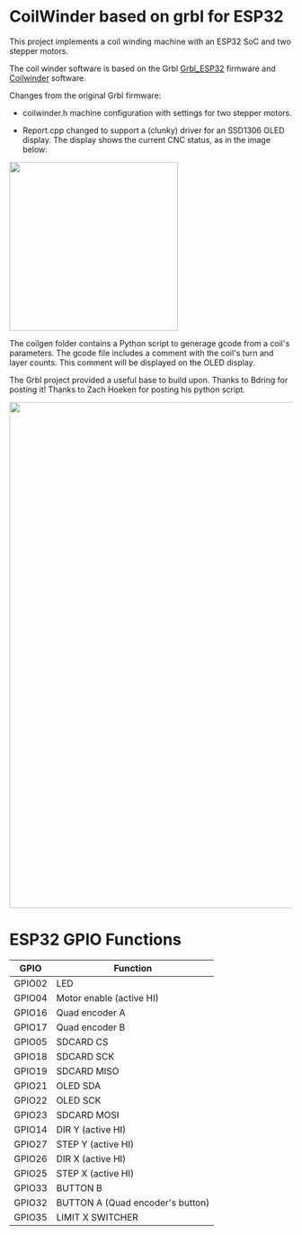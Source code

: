 

# CoilWinder based on grbl for ESP32


This project implements a coil winding machine with an ESP32 SoC and two stepper motors.

The coil winder software is based on the Grbl [Grbl_ESP32](https://github.com/bdring/Grbl_Esp32) firmware and [Coilwinder](https://github.com/hoeken/Coilwinder) software.

Changes from the original Grbl firmware:

- coilwinder.h machine configuration with settings for two stepper motors.

- Report.cpp changed to support a (clunky) driver for an SSD1306 OLED display. The display shows the current CNC status, as in the image below:

<img src="https://github.com/hww/coil_winder_grbl_esp32/blob/main/doc/oled_display.jpg" width="300">

The coilgen folder contains a Python script to generage gcode from a coil's parameters. The gcode file
 includes a comment with the coil's turn and layer counts. This comment will be displayed on the OLED display.

The Grbl project provided a useful base to build upon. Thanks to Bdring for posting it! Thanks to Zach Hoeken for posting his python script.


<img src="https://github.com/hww/coil_winder_grbl_esp32/blob/main/doc/coil_winder_photo_1.jpg" width="900">


# ESP32 GPIO Functions       

| GPIO | Function |
|--------|--------------------------|
| GPIO02 | LED |
| GPIO04 | Motor enable (active HI) |
| GPIO16 | Quad encoder A |
| GPIO17 | Quad encoder B |
| GPIO05 | SDCARD CS |
| GPIO18 | SDCARD SCK |
| GPIO19 | SDCARD MISO |
| GPIO21 | OLED SDA |
| GPIO22 | OLED SCK |
| GPIO23 | SDCARD MOSI |
| GPIO14 | DIR Y (active HI) |
| GPIO27 | STEP Y (active HI) |
| GPIO26 | DIR X (active HI) |
| GPIO25 | STEP X (active HI) |
| GPIO33 | BUTTON B |
| GPIO32 | BUTTON A (Quad encoder's button) |
| GPIO35 | LIMIT X SWITCHER |

        
        
        


